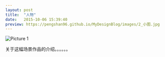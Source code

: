 ```yaml
---
layout: post
title:  "人物"
date:   2015-10-06 15:39:40
preview: https://pengshan96.github.io/MyDesignBlog/images/2_小图.jpg
---
```


![Picture 1](https://pengshan96.github.io/MyDesignBlog/images/2_大图.jpg)

关于这幅场景作品的介绍。。。。。。
